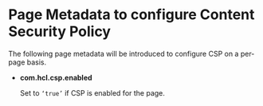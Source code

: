 # Page Metadata to configure Content Security Policy

The following page metadata will be introduced to configure CSP on a per-page basis.

-   **com.hcl.csp.enabled**

    Set to `‘true’` if CSP is enabled for the page.



